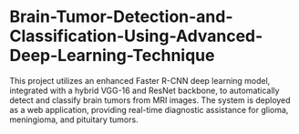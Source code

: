# Brain-Tumor-Detection-and-Classification-Using-Advanced-Deep-Learning-Technique
This project utilizes an enhanced Faster R-CNN deep learning model, integrated with a hybrid VGG-16 and ResNet backbone, to automatically detect and classify brain tumors from MRI images. The system is deployed as a web application, providing real-time diagnostic assistance for glioma, meningioma, and pituitary tumors. 

